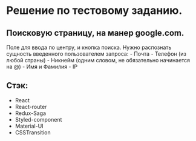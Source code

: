 # Решение по тестовому заданию. 

## Поисковую страницу, на манер google.com.
   Поле для ввода по центру, и кнопка поиска.
   Нужно распознать сущность введенного пользователем запроса:
    - Почта 
    - Телефон (из любой страны)
    - Никнейм (одним словом, не обязательно начинается на @)
    - Имя и Фамилия
    - IP
    
## Стэк:
  - React
  - React-router
  - Redux-Saga
  - Styled-component
  - Material-UI
  - CSSTransition
